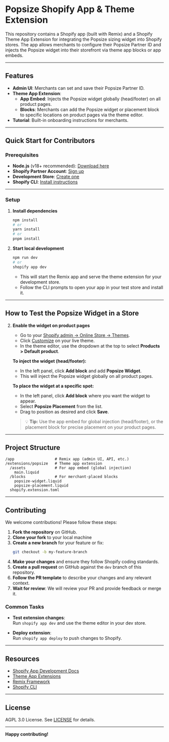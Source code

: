 # Popsize Shopify App & Theme Extension

This repository contains a Shopify app (built with Remix) and a Shopify Theme App Extension for integrating the Popsize sizing widget into Shopify stores. The app allows merchants to configure their Popsize Partner ID and injects the Popsize widget into their storefront via theme app blocks or app embeds.

---

## Features

- **Admin UI**: Merchants can set and save their Popsize Partner ID.
- **Theme App Extension**: 
  - **App Embed**: Injects the Popsize widget globally (head/footer) on all product pages.
  - **Blocks**: Merchants can add the Popsize widget or placement block to specific locations on product pages via the theme editor.
- **Tutorial**: Built-in onboarding instructions for merchants.

---

## Quick Start for Contributors

### Prerequisites

- **Node.js** (v18+ recommended): [Download here](https://nodejs.org/en/download/)
- **Shopify Partner Account**: [Sign up](https://partners.shopify.com/signup)
- **Development Store**: [Create one](https://shopify.dev/docs/apps/tools/cli/testing/development-stores)
- **Shopify CLI**: [Install instructions](https://shopify.dev/docs/apps/tools/cli/installation)

---

### Setup

1. **Install dependencies**

   ```sh
   npm install
   # or
   yarn install
   # or
   pnpm install
   ```

2. **Start local development**

   ```sh
   npm run dev
   # or
   shopify app dev
   ```

   - This will start the Remix app and serve the theme extension for your development store.
   - Follow the CLI prompts to open your app in your test store and install it.

---

## How to Test the Popsize Widget in a Store

2. **Enable the widget on product pages**
   - Go to your [Shopify admin → Online Store → Themes](/admin/themes).
   - Click [Customize](/admin/themes/current/editor) on your live theme.
   - In the theme editor, use the dropdown at the top to select **Products > Default product**.

   **To inject the widget (head/footer):**
   - In the left panel, click **Add block** and add **Popsize Widget**.
   - This will inject the Popsize widget globally on all product pages.

   **To place the widget at a specific spot:**
   - In the left panel, click **Add block** where you want the widget to appear.
   - Select **Popsize Placement** from the list.
   - Drag to position as desired and click **Save**.

   > 💡 **Tip:** Use the app embed for global injection (head/footer), or the placement block for precise placement on your product pages.

---

## Project Structure

```
/app                  # Remix app (admin UI, API, etc.)
/extensions/popsize   # Theme app extension
  /assets             # For app embed (global injection)
    main.liquid
  /blocks             # For merchant-placed blocks
    popsize-widget.liquid
    popsize-placement.liquid
  shopify.extension.toml
```

---

## Contributing

We welcome contributions! Please follow these steps:
1. **Fork the repository** on GitHub.
2. **Clone your fork** to your local machine
3. **Create a new branch** for your feature or fix:
   ```sh
   git checkout -b my-feature-branch
   ```
4. **Make your changes** and ensure they follow Shopify coding standards.
6. **Create a pull request** on GitHub against the `dev` branch of this repository.
7. **Follow the PR template** to describe your changes and any relevant context.
8. **Wait for review**: We will review your PR and provide feedback or merge it.

### Common Tasks

- **Test extension changes**:  
  Run `shopify app dev` and use the theme editor in your dev store.

- **Deploy extension**:  
  Run `shopify app deploy` to push changes to Shopify.

---

## Resources

- [Shopify App Development Docs](https://shopify.dev/docs/apps)
- [Theme App Extensions](https://shopify.dev/docs/apps/online-store/theme-app-extensions)
- [Remix Framework](https://remix.run/docs/en/main)
- [Shopify CLI](https://shopify.dev/docs/apps/tools/cli)

---

## License

AGPL 3.0 License. See [LICENSE](LICENSE) for details.

---

**Happy contributing!**